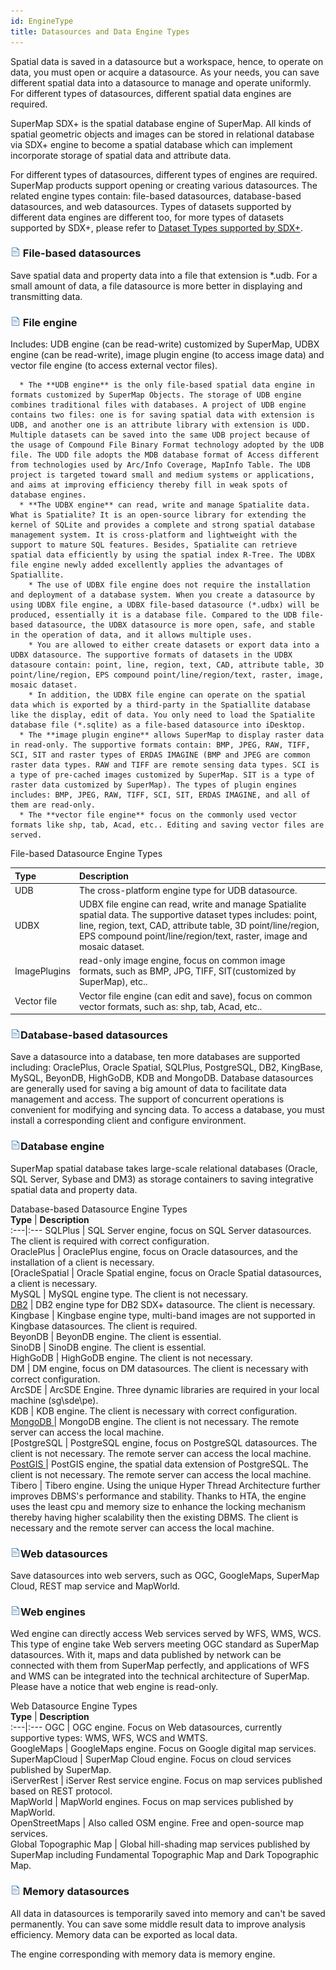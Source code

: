 ```yaml
---
id: EngineType
title: Datasources and Data Engine Types
---
```

Spatial data is saved in a datasource but a workspace, hence, to operate on data, you must open or acquire a datasource. As your needs, you can save different spatial data into a datasource to manage and operate uniformly. For different types of datasources, different spatial data engines are required.

SuperMap SDX+ is the spatial database engine of SuperMap. All kinds of spatial geometric objects and images can be stored in relational database via SDX+ engine to become a spatial database which can implement incorporate storage of spatial data and attribute data.

For different types of datasources, different types of engines are required. SuperMap products support opening or creating various datasources. The related engine types contain: file-based datasources, database-based datasources, and web datasources. Types of datasets supported by different data engines are different too, for more types of datasets supported by SDX+, please refer to [Dataset Types supported by SDX+](../../TechDocument/SDX/DatasetTypeSupport.htm).

### ![](../../img/read.gif) File-based datasources

Save spatial data and property data into a file that extension is *.udb. For a small amount of data, a file datasource is more better in displaying and transmitting data.

### ![](../../img/read.gif) File engine

Includes: UDB engine (can be read-write) customized by SuperMap, UDBX engine (can be read-write), image plugin engine (to access image data) and vector file engine (to access external vector files).

      * The **UDB engine** is the only file-based spatial data engine in formats customized by SuperMap Objects. The storage of UDB engine combines traditional files with databases. A project of UDB engine contains two files: one is for saving spatial data with extension is UDB, and another one is an attribute library with extension is UDD. Multiple datasets can be saved into the same UDB project because of the usage of Compound File Binary Format technology adopted by the UDB file. The UDD file adopts the MDB database format of Access different from technologies used by Arc/Info Coverage, MapInfo Table. The UDB project is targeted toward small and medium systems or applications, and aims at improving efficiency thereby fill in weak spots of database engines.
      * **The UDBX engine** can read, write and manage Spatialite data. What is Spatialite? It is an open-source library for extending the kernel of SQLite and provides a complete and strong spatial database management system. It is cross-platform and lightweight with the support to mature SQL features. Besides, Spatialite can retrieve spatial data efficiently by using the spatial index R-Tree. The UDBX file engine newly added excellently applies the advantages of Spatiallite.
        * The use of UDBX file engine does not require the installation and deployment of a database system. When you create a datasource by using UDBX file engine, a UDBX file-based datasource (*.udbx) will be produced, essentially it is a database file. Compared to the UDB file-based datasource, the UDBX datasource is more open, safe, and stable in the operation of data, and it allows multiple uses. 
        * You are allowed to either create datasets or export data into a UDBX datasource. The supportive formats of datasets in the UDBX datasoure contain: point, line, region, text, CAD, attribute table, 3D point/line/region, EPS compound point/line/region/text, raster, image, mosaic dataset. 
        * In addition, the UDBX file engine can operate on the spatial data which is exported by a third-party in the Spatiallite database like the display, edit of data. You only need to load the Spatialite database file (*.sqlite) as a file-based datasource into iDesktop.
      * The **image plugin engine** allows SuperMap to display raster data in read-only. The supportive formats contain: BMP, JPEG, RAW, TIFF, SCI, SIT and raster types of ERDAS IMAGINE (BMP and JPEG are common raster data types. RAW and TIFF are remote sensing data types. SCI is a type of pre-cached images customized by SuperMap. SIT is a type of raster data customized by SuperMap). The types of plugin engines includes: BMP, JPEG, RAW, TIFF, SCI, SIT, ERDAS IMAGINE, and all of them are read-only.
      * The **vector file engine** focus on the commonly used vector formats like shp, tab, Acad, etc.. Editing and saving vector files are served.
File-based Datasource Engine Types  

**Type** | **Description**  
:---|:---
UDB | The cross-platform engine type for UDB datasource.  
UDBX | UDBX file engine can read, write and manage Spatialite spatial data. The supportive dataset types includes: point, line, region, text, CAD, attribute table, 3D point/line/region, EPS compound point/line/region/text, raster, image and mosaic dataset.  
ImagePlugins | read-only image engine, focus on common image formats, such as BMP, JPG, TIFF, SIT(customized by SuperMap), etc..  
Vector file | Vector file engine (can edit and save), focus on common vector formats, such as: shp, tab, Acad, etc..  
  
### ![](../../img/read.gif)Database-based datasources

Save a datasource into a database, ten more databases are supported including: OraclePlus, Oracle Spatial, SQLPlus, PostgreSQL, DB2, KingBase, MySQL, BeyonDB, HighGoDB, KDB and MongoDB. Database datasources are generally used for saving a big amount of data to facilitate data management and access. The support of concurrent operations is convenient for modifying and syncing data. To access a database, you must install a corresponding client and configure environment.

### ![](../../img/read.gif)Database engine

SuperMap spatial database takes large-scale relational databases (Oracle, SQL Server, Sybase and DM3) as storage containers to saving integrative spatial data and property data.

Database-based Datasource Engine Types  
**Type** | **Description**  
:---|:---
SQLPlus | SQL Server engine, focus on SQL Server datasources. The client is required with correct configuration.  
OraclePlus | OraclePlus engine, focus on Oracle datasources, and the installation of a client is necessary.  
[OracleSpatial | Oracle Spatial engine, focus on Oracle Spatial datasources, a client is necessary.  
MySQL | MySQL engine type. The client is not necessary.  
[DB2](../../TechDocument/DB2UseGuide/DB2Guide-en.htm) | DB2 engine type for DB2 SDX+ datasource. The client is necessary.  
Kingbase | Kingbase engine type, multi-band images are not supported in Kingbase datasources. The client is required.  
BeyonDB | BeyonDB engine. The client is essential.  
SinoDB  | SinoDB engine. The client is essential.  
HighGoDB | HighGoDB engine. The client is not necessary.  
DM  | DM engine, focus on DM datasources. The client is necessary with correct configuration.  
ArcSDE | ArcSDE Engine. Three dynamic libraries are required in your local machine (sg\sde\pe).  
KDB  | KDB engine. The client is necessary with correct configuration.  
[ MongoDB ](../../TechDocument/MongoDBDatabaseGuide-en.htm) | MongoDB engine. The client is not necessary. The remote server can access the local machine.  
[PostgreSQL | PostgreSQL engine, focus on PostgreSQL datasources. The client is not necessary. The remote server can access the local machine.  
[ PostGIS ](../../TechDocument/PostGISUseGuide/PostGISGuide-en.htm) | PostGIS engine, the spatial data extension of PostgreSQL. The client is not necessary. The remote server can access the local machine.  
Tibero  | Tibero engine. Using the unique Hyper Thread Architecture further improves DBMS's performance and stability. Thanks to HTA, the engine uses the least cpu and memory size to enhance the locking mechanism thereby having higher scalability then the existing DBMS. The client is necessary and the remote server can access the local machine.  
  
### ![](../../img/read.gif)Web datasources

Save datasources into web servers, such as OGC, GoogleMaps, SuperMap Cloud, REST map service and MapWorld.

### ![](../../img/read.gif)Web engines

Wed engine can directly access Web services served by WFS, WMS, WCS. This type of engine take Web servers meeting OGC standard as SuperMap datasources. With it, maps and data published by network can be connected with them from SuperMap perfectly, and applications of WFS and WMS can be integrated into the technical architecture of SuperMap. Please have a notice that web engine is read-only.

Web Datasource Engine Types  
**Type** | **Description**  
:---|:--- 
OGC | OGC engine. Focus on Web datasources, currently supportive types: WMS, WFS, WCS and WMTS.  
GoogleMaps | GoogleMaps engine. Focus on Google digital map services.  
SuperMapCloud | SuperMap Cloud engine. Focus on cloud services published by SuperMap.  
iServerRest | iServer Rest service engine. Focus on map services published based on REST protocol.  
MapWorld | MapWorld engines. Focus on map services published by MapWorld.  
OpenStreetMaps | Also called OSM engine. Free and open-source map services.  
Global Topographic Map | Global hill-shading map services published by SuperMap including Fundamental Topographic Map and Dark Topographic Map.  
  
### ![](../../img/read.gif) Memory datasources

All data in datasources is temporarily saved into memory and can't be saved permanently. You can save some middle result data to improve analysis efficiency. Memory data can be exported as local data.

The engine corresponding with memory data is memory engine.




